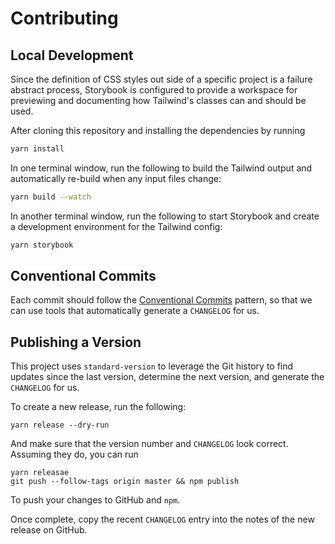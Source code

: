 # Contributing

## Local Development

Since the definition of CSS styles out side of a specific project is a failure abstract process, Storybook is configured to provide a workspace for previewing and documenting how Tailwind's classes can and should be used.

After cloning this repository and installing the dependencies by running

```bash
yarn install
```

In one terminal window, run the following to build the Tailwind output and automatically re-build when any input files change:

```bash
yarn build --watch
```

In another terminal window, run the following to start Storybook and create a development environment for the Tailwind config:

```bash
yarn storybook
```

## Conventional Commits

Each commit should follow the [Conventional Commits](https://www.conventionalcommits.org/en/v1.0.0/) pattern, so that we can use tools that automatically generate a `CHANGELOG` for us.

## Publishing a Version

This project uses `standard-version` to leverage the Git history to find updates since the last version, determine the next version, and generate the `CHANGELOG` for us.

To create a new release, run the following:

```
yarn release --dry-run
```

And make sure that the version number and `CHANGELOG` look correct. Assuming they do, you can run

```
yarn releasae
git push --follow-tags origin master && npm publish
```

To push your changes to GitHub and `npm`.

Once complete, copy the recent `CHANGELOG` entry into the notes of the new release on GitHub.
